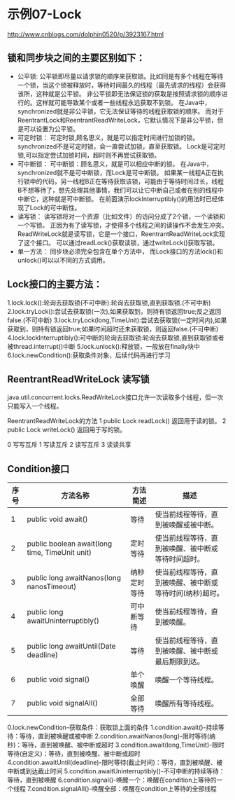 # 示例07-Lock

http://www.cnblogs.com/dolphin0520/p/3923167.html

## 锁和同步块之间的主要区别如下：

- 公平锁:
    公平锁即尽量以请求锁的顺序来获取锁。比如同是有多个线程在等待一个锁，当这个锁被释放时，等待时间最久的线程（最先请求的线程）会获得该所，这种就是公平锁。
    非公平锁即无法保证锁的获取是按照请求锁的顺序进行的。这样就可能导致某个或者一些线程永远获取不到锁。
    在Java中，synchronized就是非公平锁，它无法保证等待的线程获取锁的顺序。
    而对于ReentrantLock和ReentrantReadWriteLock，它默认情况下是非公平锁，但是可以设置为公平锁。
- 可定时锁：
    可定时锁,顾名思义，就是可以指定时间进行加锁的锁。
    synchronized不是可定时锁，会一直尝试加锁，直至获取锁。
    Lock是可定时锁,可以指定尝试加锁时间，超时则不再尝试获取锁。
- 可中断锁：
    可中断锁：顾名思义，就是可以相应中断的锁。
    在Java中，synchronized就不是可中断锁，而Lock是可中断锁。
    如果某一线程A正在执行锁中的代码，另一线程B正在等待获取该锁，可能由于等待时间过长，线程B不想等待了，想先处理其他事情，我们可以让它中断自己或者在别的线程中中断它，这种就是可中断锁。
    在前面演示lockInterruptibly()的用法时已经体现了Lock的可中断性。
- 读写锁：
    读写锁将对一个资源（比如文件）的访问分成了2个锁，一个读锁和一个写锁。
    正因为有了读写锁，才使得多个线程之间的读操作不会发生冲突。
    ReadWriteLock就是读写锁，它是一个接口，ReentrantReadWriteLock实现了这个接口。
    可以通过readLock()获取读锁，通过writeLock()获取写锁。
- 单一方法：
    同步块必须完全包含在单个方法中，
    而Lock接口的方法lock()和unlock()可以以不同的方式调用。

## Lock接口的主要方法：

1.lock.lock():轮询去获取锁(不可中断):轮询去获取锁,直到获取锁.(不可中断)
2.lock.tryLock():尝试去获取锁(一次),如果获取到，则持有锁返回true;反之返回false.(不可中断)
3.lock.tryLock(long,TimeUnit):尝试去获取锁(一定时间内),如果获取到，则持有锁返回true;如果时间超时还未获取锁，则返回false.(不可中断)
4.lock.lockInterruptibly():可中断的轮询去获取锁:轮询去获取锁,直到获取锁或者被thread.interrupt()中断
5.lock.unlock():释放锁，一般放在finally块中
6.lock.newCondition():获取条件对象，后续代码再进行学习

## ReentrantReadWriteLock 读写锁
java.util.concurrent.locks.ReadWriteLock接口允许一次读取多个线程，但一次只能写入一个线程。

ReentrantReadWriteLock的方法
1	public Lock readLock()	返回用于读的锁。
2	public Lock writeLock()	返回用于写的锁。

0 写写互斥
1 写读互斥
2 读写互斥
3 读读共享

## Condition接口

|序号|方法名称|方法简述|描述|
|---|---|---|---|
|1|public void await()|等待|使当前线程等待，直到被唤醒或被中断。|
|2|public boolean await(long time, TimeUnit unit)|定时等待|使当前线程等待，直到被唤醒、被中断或等待时间超时。|
|3|public long awaitNanos(long nanosTimeout)|纳秒定时等待|使当前线程等待，直到被唤醒、被中断或等待时间(纳秒)超时。|
|4|public long awaitUninterruptibly()|可中断等待|使当前线程等待，直到被唤醒。|
|5|public long awaitUntil(Date deadline)|等待|使当前线程等待，直到被唤醒、被中断或最后期限到达。|
|6|public void signal()|单个唤醒|唤醒一个等待线程。|
|7|public void signalAll()|全部等待|唤醒所有等待线程。|

0.lock.newCondition-获取条件：获取锁上面的条件
1.condition.await()-持续等待：等待，直到被唤醒或被中断
2.condition.awaitNanos(long)-限时等待(纳秒)：等待，直到被唤醒、被中断或超时
3.condition.await(long,TimeUnit)-限时等待(自定义)：等待，直到被唤醒、被中断或超时
4.condition.awaitUntil(deadline)-限时等待(截止时间)：等待，直到被唤醒、被中断或到达截止时间
5.condition.awaitUninterruptibly()-不可中断的持续等待：等待，直到被唤醒
6.condition.signal()-唤醒一个：唤醒在condition上等待的一个线程
7.condition.signalAll()-唤醒全部：唤醒在condition上等待的全部线程

